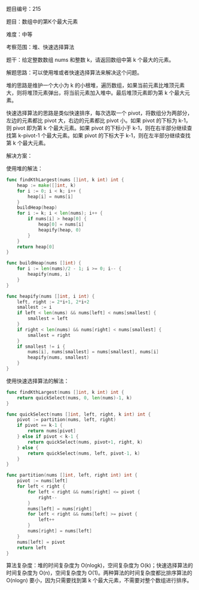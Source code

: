 题目编号：215

题目：数组中的第K个最大元素

难度：中等

考察范围：堆、快速选择算法

题干：给定整数数组 nums 和整数 k，请返回数组中第 k 个最大的元素。

解题思路：可以使用堆或者快速选择算法来解决这个问题。

堆的思路是维护一个大小为 k 的小根堆，遍历数组，如果当前元素比堆顶元素大，则将堆顶元素弹出，将当前元素加入堆中。最后堆顶元素即为第 k 个最大元素。

快速选择算法的思路是类似快速排序，每次选取一个 pivot，将数组分为两部分，左边的元素都比 pivot 大，右边的元素都比 pivot 小。如果 pivot 的下标为 k-1，则 pivot 即为第 k 个最大元素。如果 pivot 的下标小于 k-1，则在右半部分继续查找第 k-pivot-1 个最大元素。如果 pivot 的下标大于 k-1，则在左半部分继续查找第 k 个最大元素。

解决方案：

使用堆的解法：

```go
func findKthLargest(nums []int, k int) int {
    heap := make([]int, k)
    for i := 0; i < k; i++ {
        heap[i] = nums[i]
    }
    buildHeap(heap)
    for i := k; i < len(nums); i++ {
        if nums[i] > heap[0] {
            heap[0] = nums[i]
            heapify(heap, 0)
        }
    }
    return heap[0]
}

func buildHeap(nums []int) {
    for i := len(nums)/2 - 1; i >= 0; i-- {
        heapify(nums, i)
    }
}

func heapify(nums []int, i int) {
    left, right := 2*i+1, 2*i+2
    smallest := i
    if left < len(nums) && nums[left] < nums[smallest] {
        smallest = left
    }
    if right < len(nums) && nums[right] < nums[smallest] {
        smallest = right
    }
    if smallest != i {
        nums[i], nums[smallest] = nums[smallest], nums[i]
        heapify(nums, smallest)
    }
}
```

使用快速选择算法的解法：

```go
func findKthLargest(nums []int, k int) int {
    return quickSelect(nums, 0, len(nums)-1, k)
}

func quickSelect(nums []int, left, right, k int) int {
    pivot := partition(nums, left, right)
    if pivot == k-1 {
        return nums[pivot]
    } else if pivot < k-1 {
        return quickSelect(nums, pivot+1, right, k)
    } else {
        return quickSelect(nums, left, pivot-1, k)
    }
}

func partition(nums []int, left, right int) int {
    pivot := nums[left]
    for left < right {
        for left < right && nums[right] <= pivot {
            right--
        }
        nums[left] = nums[right]
        for left < right && nums[left] >= pivot {
            left++
        }
        nums[right] = nums[left]
    }
    nums[left] = pivot
    return left
}
```

算法复杂度：堆的时间复杂度为 O(nlogk)，空间复杂度为 O(k)；快速选择算法的时间复杂度为 O(n)，空间复杂度为 O(1)。两种算法的时间复杂度都比排序算法的 O(nlogn) 要小，因为只需要找到第 k 个最大元素，不需要对整个数组进行排序。